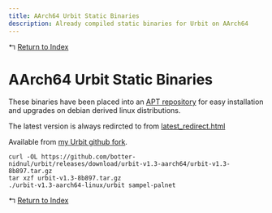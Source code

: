 ```yaml
---
title: AArch64 Urbit Static Binaries
description: Already compiled static binaries for Urbit on AArch64
---
```


↰ [Return to Index](index.md)

# AArch64 Urbit Static Binaries

These binaries have been placed into an [APT repository](Urbit_AArch64_APT_Repository.md) for easy installation and upgrades on debian derived linux distributions.

The latest version is always redircted to from [latest_redirect.html](https://botter-nidnul.github.io/latest_redirect.html)

Available from [my Urbit github fork](https://github.com/botter-nidnul/urbit/releases/tag/urbit-v1.3-aarch64).

```
curl -OL https://github.com/botter-nidnul/urbit/releases/download/urbit-v1.3-aarch64/urbit-v1.3-8b897.tar.gz
tar xzf urbit-v1.3-8b897.tar.gz
./urbit-v1.3-aarch64-linux/urbit sampel-palnet
```

↰ [Return to Index](index.md)
